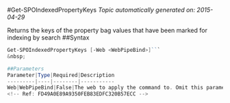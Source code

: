 #Get-SPOIndexedPropertyKeys
*Topic automatically generated on: 2015-04-29*

Returns the keys of the property bag values that have been marked for indexing by search
##Syntax
```powershell
Get-SPOIndexedPropertyKeys [-Web <WebPipeBind>]```
&nbsp;

##Parameters
Parameter|Type|Required|Description
---------|----|--------|-----------
Web|WebPipeBind|False|The web to apply the command to. Omit this parameter to use the current web.
<!-- Ref: FD49A0E89A9350FEB83EDFC320B57ECC -->